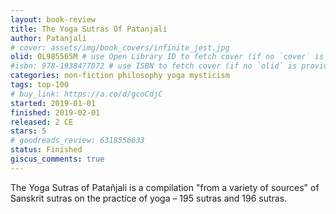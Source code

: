 ```yaml
---
layout: book-review
title: The Yoga Sutras Of Patanjali
author: Patanjali
# cover: assets/img/book_covers/infinite_jest.jpg
olid: OL985565M # use Open Library ID to fetch cover (if no `cover` is provided)
#isbn: 978-1938477072 # use ISBN to fetch cover (if no `olid` is provided, dashes are optional)
categories: non-fiction philosophy yoga mysticism
tags: top-100
# buy_link: https://a.co/d/gcoCdjC
started: 2019-01-01
finished: 2019-02-01
released: 2 CE
stars: 5
# goodreads_review: 6318556633
status: Finished
giscus_comments: true
---
```


The Yoga Sutras of Patañjali is a compilation "from a variety of sources" of Sanskrit sutras on the practice of yoga – 195 sutras and 196 sutras.
